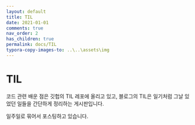 ```yaml
---
layout: default
title: TIL
date: 2021-01-01
comments: true
nav_order: 2
has_children: true
permalink: docs/TIL
typora-copy-images-to: ..\..\assets\img
---
```




# TIL

코드 관련 배운 점은 깃헙의 TIL 레포에 올리고 있고, 블로그의 TIL은 일기처럼 그날 있었던 일들을 간단하게 정리하는 게시판입니다.

일주일로 묶어서 포스팅하고 있습니다.

